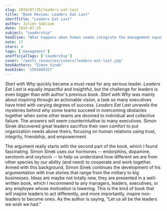```yaml
---
slug: 2019/07/25/leaders-eat-last
title: "Book Review: Leaders Eat Last"
shortTitle: "Leaders Eat Last"
author: Julien Sobczak
date: 2019-07-25
subject: "Leadership"
headline: "What happens when human needs integrate the management equation."
note: 17
stars: 4
tags: ['management']
unofficialTags: ['leadership']
cover: "/posts_resources/covers/leaders-eat-last.jpg"
bookAuthors: "Simon Sinek"
bookIsbn: '1591845327'
---
```



_Start with Why_ quickly became a must-read for any serious leader. _Leaders Eat Last_ is equally impactful and insightful, but the challenge for leaders is even bigger than with author's previous book. _Start with Why_ was mainly about inspiring through an actionable vision, a task so many executives have tried with varying degrees of success. _Leaders Eat Last_ unravels the mysteries behind why some teams succeed in overcoming obstacles together when some other teams are doomed to individual and collective failure. The answers will seem counterintuitive to many executives. Simon Sinek discovered great leaders sacrifice their own comfort to put organization needs above theirs, focusing on human relations using trust, integrity, friendship, and empowerment.

The argument really starts with the second part of the book, which I found fascinating. Simon Sinek uses our hormones -- endorphins, dopamine, serotonin and oxytocin -- to help us understand how different we are from other species by our ability (and need) to cooperate and work together. Armed with this background, Simon Sinek continues the development of his argumentation with true stories that range from the military to big businesses. Ideas are maybe not totally new, they are presented in a well-written book, which I recommend to any managers, leaders, executives, or any employee whose motivation is lowering. This is the kind of book that will inspire leaders to act differently, and more importantly, inspire non-leaders to become ones. As the author is saying, “Let us all be the leaders we wish we had.”

